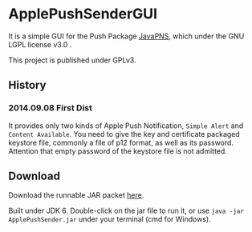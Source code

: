 # ApplePushSenderGUI #

It is a simple GUI for the Push Package [JavaPNS](https://code.google.com/p/javapns/), which under the GNU LGPL license v3.0 .

This project is published under GPLv3.

## History ##

### 2014.09.08 First Dist ###
It provides only two kinds of Apple Push Notification, `` Simple Alert `` and `` Content Available ``. You need to give the key and certificate packaged keystore file, commonly a file of p12 format, as well as its password. Attention that empty password of the keystore file is not admitted.

## Download ##

Download the runnable JAR packet [here](https://github.com/sinri/ApplePushSenderGUI/raw/master/ApplePushSender/store/ApplePushSender.jar).

Built under JDK 6. Double-click on the jar file to run it, or use `` java -jar ApplePushSender.jar `` under your terminal (cmd for Windows).
